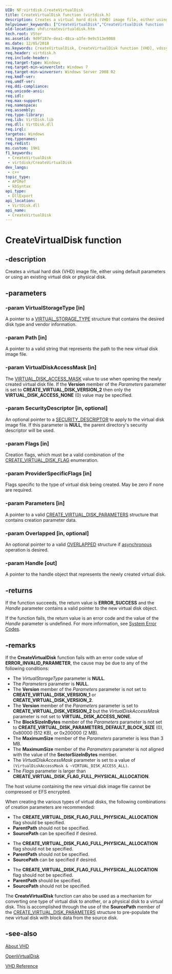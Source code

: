 ```yaml
---
UID: NF:virtdisk.CreateVirtualDisk
title: CreateVirtualDisk function (virtdisk.h)
description: Creates a virtual hard disk (VHD) image file, either using default parameters or using an existing virtual disk or physical disk.
helpviewer_keywords: ["CreateVirtualDisk","CreateVirtualDisk function [VHD]","vdssys/CreateVirtualDisk","vhd.createvirtualdisk","virtdisk/CreateVirtualDisk"]
old-location: vhd\createvirtualdisk.htm
tech.root: VStor
ms.assetid: 9d9f187e-dea1-48ca-a3fe-9e9c513e9088
ms.date: 12/05/2018
ms.keywords: CreateVirtualDisk, CreateVirtualDisk function [VHD], vdssys/CreateVirtualDisk, vhd.createvirtualdisk, virtdisk/CreateVirtualDisk
req.header: virtdisk.h
req.include-header: 
req.target-type: Windows
req.target-min-winverclnt: Windows 7
req.target-min-winversvr: Windows Server 2008 R2
req.kmdf-ver: 
req.umdf-ver: 
req.ddi-compliance: 
req.unicode-ansi: 
req.idl: 
req.max-support: 
req.namespace: 
req.assembly: 
req.type-library: 
req.lib: VirtDisk.lib
req.dll: VirtDisk.dll
req.irql: 
targetos: Windows
req.typenames: 
req.redist: 
ms.custom: 19H1
f1_keywords:
 - CreateVirtualDisk
 - virtdisk/CreateVirtualDisk
dev_langs:
 - c++
topic_type:
 - APIRef
 - kbSyntax
api_type:
 - DllExport
api_location:
 - VirtDisk.dll
api_name:
 - CreateVirtualDisk
---
```


# CreateVirtualDisk function


## -description

Creates a virtual hard disk (VHD) image file, either using default parameters or using an existing 
    virtual disk or physical disk.

## -parameters

### -param VirtualStorageType [in]

A pointer to a <a href="/windows/win32/api/virtdisk/ns-virtdisk-virtual_storage_type">VIRTUAL_STORAGE_TYPE</a> structure 
     that contains the desired disk type and vendor information.

### -param Path [in]

A pointer to a valid string that represents the path to the new virtual disk image file.

### -param VirtualDiskAccessMask [in]

The <a href="https://docs.microsoft.com/windows/desktop/api/vdssys/ne-vdssys-_virtual_disk_access_mask">VIRTUAL_DISK_ACCESS_MASK</a> value to use 
     when opening the newly created virtual disk file. If the <b>Version</b> member of the 
     <i>Parameters</i> parameter is set to 
     <b>CREATE_VIRTUAL_DISK_VERSION_2</b> then only the 
     <b>VIRTUAL_DISK_ACCESS_NONE</b> (0) value may be specified.

### -param SecurityDescriptor [in, optional]

An optional pointer to a 
     <a href="https://docs.microsoft.com/windows/desktop/api/winnt/ns-winnt-security_descriptor">SECURITY_DESCRIPTOR</a> to apply to the virtual 
     disk image file. If this parameter is <b>NULL</b>, the parent directory's security descriptor 
     will be used.

### -param Flags [in]

Creation flags, which must be a valid combination of the 
     <a href="/windows/win32/api/virtdisk/ne-virtdisk-create_virtual_disk_flag">CREATE_VIRTUAL_DISK_FLAG</a> enumeration.

### -param ProviderSpecificFlags [in]

Flags specific to the type of virtual disk being created. May be zero if none are required.

### -param Parameters [in]

A pointer to a valid 
     <a href="/windows/win32/api/virtdisk/ns-virtdisk-create_virtual_disk_parameters">CREATE_VIRTUAL_DISK_PARAMETERS</a> structure 
     that contains creation parameter data.

### -param Overlapped [in, optional]

An optional pointer to a valid <a href="https://docs.microsoft.com/windows/desktop/api/minwinbase/ns-minwinbase-overlapped">OVERLAPPED</a> structure 
     if <a href="https://docs.microsoft.com/windows/desktop/Sync/synchronization-and-overlapped-input-and-output">asynchronous</a> operation 
     is desired.

### -param Handle [out]

A pointer to the handle object that represents the newly created virtual disk.

## -returns

If the function succeeds, the return value is <b>ERROR_SUCCESS</b> and the 
      <i>Handle</i> parameter contains a valid pointer to the new virtual disk object.

If the function fails, the return value is an error code and the value of the <i>Handle</i> 
      parameter is undefined. For more information, see 
      <a href="https://docs.microsoft.com/windows/desktop/Debug/system-error-codes">System Error Codes</a>.

## -remarks

If the <b>CreateVirtualDisk</b> function fails with an 
    error code value of <b>ERROR_INVALID_PARAMETER</b>, the cause may be due to any of the 
    following conditions:

<ul>
<li>The <i>VirtualStorageType</i> parameter is <b>NULL</b>.</li>
<li>The <i>Parameters</i> parameter is <b>NULL</b>.</li>
<li>The <b>Version</b> member of the <i>Parameters</i> parameter is not 
      set to <b>CREATE_VIRTUAL_DISK_VERSION_1</b> or 
      <b>CREATE_VIRTUAL_DISK_VERSION_2</b>.</li>
<li>The <b>Version</b> member of the <i>Parameters</i> parameter is set 
      to <b>CREATE_VIRTUAL_DISK_VERSION_2</b> but the 
      <i>VirtualDiskAccessMask</i> parameter is not set to 
      <b>VIRTUAL_DISK_ACCESS_NONE</b>.</li>
<li>The <b>BlockSizeInBytes</b> member of the  <i>Parameters</i> 
      parameter is not set to  <b>CREATE_VIRTUAL_DISK_PARAMETERS_DEFAULT_BLOCK_SIZE</b> (0), 
      0x80000 (512 KB), or 0x200000 (2 MB).</li>
<li>The <b>MaximumSize</b> member of the <i>Parameters</i> parameter is 
      less than 3 MB.</li>
<li>The <b>MaximumSize</b> member of the <i>Parameters</i> parameter is 
      not aligned with the value of the <b>SectorSizeInBytes</b> member.</li>
<li>The <i>VirtualDiskAccessMask</i> parameter is set to a value of 
      <code>(VirtualDiskAccessMask &amp; ~VIRTUAL_DISK_ACCESS_ALL)</code>.</li>
<li>The <i>Flags</i> parameter is larger than 
      <b>CREATE_VIRTUAL_DISK_FLAG_FULL_PHYSICAL_ALLOCATION</b>.</li>
</ul>
The host volume containing the new virtual disk image file cannot be compressed or EFS encrypted.

When creating the various types of virtual disks, the following combinations of creation parameters are 
      recommended:

<ul>
<li>The <b>CREATE_VIRTUAL_DISK_FLAG_FULL_PHYSICAL_ALLOCATION</b> flag should be 
        specified.</li>
<li><b>ParentPath</b> should not be specified.</li>
<li><b>SourcePath</b> can be specified if desired.</li>
</ul>
<ul>
<li>The <b>CREATE_VIRTUAL_DISK_FLAG_FULL_PHYSICAL_ALLOCATION</b> flag should not be 
        specified.</li>
<li><b>ParentPath</b> should not be specified.</li>
<li><b>SourcePath</b> can be specified if desired.</li>
</ul>
<ul>
<li>The <b>CREATE_VIRTUAL_DISK_FLAG_FULL_PHYSICAL_ALLOCATION</b> flag should not be 
        specified.</li>
<li><b>ParentPath</b> should be specified.</li>
<li><b>SourcePath</b> should not be specified.</li>
</ul>
The <b>CreateVirtualDisk</b> function can also be used 
    as a mechanism for converting one type of virtual disk to another, or a physical disk to a virtual disk. This is 
    accomplished through the use of the <b>SourcePath</b> member of the 
    <a href="/windows/win32/api/virtdisk/ns-virtdisk-create_virtual_disk_parameters">CREATE_VIRTUAL_DISK_PARAMETERS</a> structure 
    to pre-populate the new virtual disk with block data from the source disk.

## -see-also

<a href="https://docs.microsoft.com/previous-versions/windows/desktop/legacy/dd323654(v=vs.85)">About VHD</a>



<a href="/windows/win32/api/virtdisk/nf-virtdisk-openvirtualdisk">OpenVirtualDisk</a>



<a href="https://docs.microsoft.com/previous-versions/windows/desktop/legacy/dd323700(v=vs.85)">VHD Reference</a>

